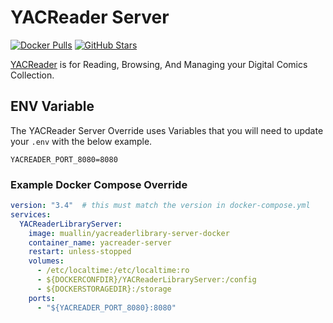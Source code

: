 # YACReader Server

[![Docker Pulls](https://img.shields.io/docker/pulls/muallin/yacreaderlibrary-server-docker?style=flat-square&color=607D8B&label=docker%20pulls&logo=docker)](https://hub.docker.com/r/muallin/yacreaderlibrary-server-docker)
[![GitHub Stars](https://img.shields.io/github/stars/josetesan/yacreaderlibrary-server-docker?style=flat-square&color=607D8B&label=github%20stars&logo=github)](https://github.com/josetesan/yacreaderlibrary-server-docker)

[YACReader](https://www.yacreader.com/) is for Reading, Browsing, And Managing your Digital Comics Collection.

## ENV Variable

The YACReader Server Override uses Variables that you will need to update your `.env` with the below example.

```ENV
YACREADER_PORT_8080=8080
```

### Example Docker Compose Override

```yaml
version: "3.4"  # this must match the version in docker-compose.yml
services:
  YACReaderLibraryServer:
    image: muallin/yacreaderlibrary-server-docker
    container_name: yacreader-server
    restart: unless-stopped
    volumes:
      - /etc/localtime:/etc/localtime:ro
      - ${DOCKERCONFDIR}/YACReaderLibraryServer:/config
      - ${DOCKERSTORAGEDIR}:/storage
    ports:
      - "${YACREADER_PORT_8080}:8080"
```
